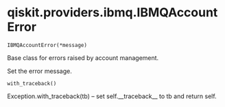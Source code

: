 <span id="qiskit-providers-ibmq-ibmqaccounterror" />

# qiskit.providers.ibmq.IBMQAccountError

<span id="undefined" />

`IBMQAccountError(*message)`

Base class for errors raised by account management.

Set the error message.

<span id="undefined" />

`with_traceback()`

Exception.with\_traceback(tb) – set self.\_\_traceback\_\_ to tb and return self.
